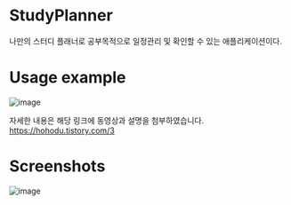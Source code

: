 # StudyPlanner
나만의 스터디 플래너로 공부목적으로 일정관리 및 확인할 수 있는 애플리케이션이다.

# Usage example
![image](https://user-images.githubusercontent.com/47858282/72673762-19d1f000-3ab2-11ea-91d2-cbcb182e97f8.png)


자세한 내용은 해당 링크에 동영상과 설명을 첨부하였습니다.
https://hohodu.tistory.com/3 

# Screenshots
![image](https://user-images.githubusercontent.com/47858282/72673762-19d1f000-3ab2-11ea-91d2-cbcb182e97f8.png)
